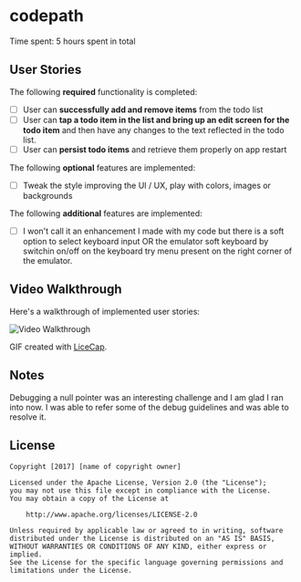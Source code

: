 # codepath
Time spent: 5 hours spent in total

## User Stories

The following **required** functionality is completed:

* [ ] User can **successfully add and remove items** from the todo list
* [ ] User can **tap a todo item in the list and bring up an edit screen for the todo item** and then have any changes to the text reflected in the todo list.
* [ ] User can **persist todo items** and retrieve them properly on app restart

The following **optional** features are implemented:

* [ ] Tweak the style improving the UI / UX, play with colors, images or backgrounds

The following **additional** features are implemented:

* [ ] I won't call it an enhancement I made with my code but there is a soft option to select keyboard input OR the emulator soft keyboard by switchin on/off on the keyboard try menu present on the right corner of the emulator. 


## Video Walkthrough 

Here's a walkthrough of implemented user stories:

<img src='http://imgur.com/g2wXHhV' title='Video Walkthrough' width='' alt='Video Walkthrough' />

GIF created with [LiceCap](http://www.cockos.com/licecap/).

## Notes

Debugging a null pointer was an interesting challenge and I am glad I ran into now.
I was able to refer some of the debug guidelines and was able to resolve it.

## License

    Copyright [2017] [name of copyright owner]

    Licensed under the Apache License, Version 2.0 (the "License");
    you may not use this file except in compliance with the License.
    You may obtain a copy of the License at

        http://www.apache.org/licenses/LICENSE-2.0

    Unless required by applicable law or agreed to in writing, software
    distributed under the License is distributed on an "AS IS" BASIS,
    WITHOUT WARRANTIES OR CONDITIONS OF ANY KIND, either express or implied.
    See the License for the specific language governing permissions and
    limitations under the License.
